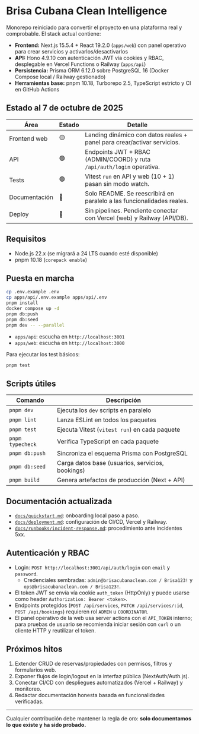 # Brisa Cubana Clean Intelligence

Monorepo reiniciado para convertir el proyecto en una plataforma real y comprobable. El stack actual contiene:

- **Frontend:** Next.js 15.5.4 + React 19.2.0 (`apps/web`) con panel operativo para crear servicios y activarlos/desactivarlos
- **API:** Hono 4.9.10 con autenticación JWT vía cookies y RBAC, desplegable en Vercel Functions o Railway (`apps/api`)
- **Persistencia:** Prisma ORM 6.12.0 sobre PostgreSQL 16 (Docker Compose local / Railway gestionado)
- **Herramientas base:** pnpm 10.18, Turborepo 2.5, TypeScript estricto y CI en GitHub Actions

## Estado al 7 de octubre de 2025

| Área          | Estado | Detalle                                                                 |
| ------------- | ------ | ----------------------------------------------------------------------- |
| Frontend web  | 🟡     | Landing dinámico con datos reales + panel para crear/activar servicios. |
| API           | 🟢     | Endpoints JWT + RBAC (ADMIN/COORD) y ruta `/api/auth/login` operativa.   |
| Tests         | 🟢     | Vitest `run` en API y web (10 + 1) pasan sin modo watch.                |
| Documentación | 🔴     | Solo README. Se reescribirá en paralelo a las funcionalidades reales.   |
| Deploy        | 🔴     | Sin pipelines. Pendiente conectar con Vercel (web) y Railway (API/DB).  |

## Requisitos

- Node.js 22.x (se migrará a 24 LTS cuando esté disponible)
- pnpm 10.18 (`corepack enable`)

## Puesta en marcha

```bash
cp .env.example .env
cp apps/api/.env.example apps/api/.env
pnpm install
docker compose up -d
pnpm db:push
pnpm db:seed
pnpm dev -- --parallel
```

- `apps/api`: escucha en `http://localhost:3001`
- `apps/web`: escucha en `http://localhost:3000`

Para ejecutar los test básicos:

```bash
pnpm test
```

## Scripts útiles

| Comando          | Descripción                           |
| ---------------- | ------------------------------------- |
| `pnpm dev`       | Ejecuta los `dev` scripts en paralelo |
| `pnpm lint`      | Lanza ESLint en todos los paquetes    |
| `pnpm test`      | Ejecuta Vitest (`vitest run`) en cada paquete |
| `pnpm typecheck` | Verifica TypeScript en cada paquete   |
| `pnpm db:push`   | Sincroniza el esquema Prisma con PostgreSQL   |
| `pnpm db:seed`   | Carga datos base (usuarios, servicios, bookings) |
| `pnpm build`     | Genera artefactos de producción (Next + API) |

## Documentación actualizada

- [`docs/quickstart.md`](docs/quickstart.md): onboarding local paso a paso.
- [`docs/deployment.md`](docs/deployment.md): configuración de CI/CD, Vercel y Railway.
- [`docs/runbooks/incident-response.md`](docs/runbooks/incident-response.md): procedimiento ante incidentes 5xx.

## Autenticación y RBAC

- Login: `POST http://localhost:3001/api/auth/login` con `email` y `password`.
  - Credenciales sembradas: `admin@brisacubanaclean.com / Brisa123!` y `ops@brisacubanaclean.com / Brisa123!`.
- El token JWT se envía vía cookie `auth_token` (HttpOnly) y puede usarse como header `Authorization: Bearer <token>`.
- Endpoints protegidos (`POST /api/services`, `PATCH /api/services/:id`, `POST /api/bookings`) requieren rol `ADMIN` u `COORDINATOR`.
- El panel operativo de la web usa server actions con el `API_TOKEN` interno; para pruebas de usuario se recomienda iniciar sesión con `curl` o un cliente HTTP y reutilizar el token.

## Próximos hitos

1. Extender CRUD de reservas/propiedades con permisos, filtros y formularios web.
2. Exponer flujos de login/logout en la interfaz pública (NextAuth/Auth.js).
3. Conectar CI/CD con despliegues automatizados (Vercel + Railway) y monitoreo.
4. Redactar documentación honesta basada en funcionalidades verificadas.

---

Cualquier contribución debe mantener la regla de oro: **solo documentamos lo que existe y ha sido probado.**
